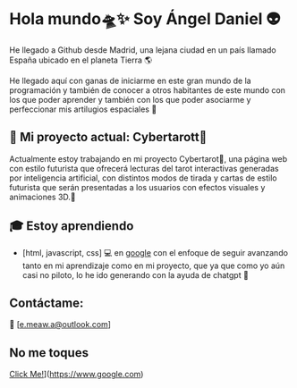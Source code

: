 # Hola mundo🛸✨ Soy Ángel Daniel 👽

He llegado a Github desde Madrid, una lejana ciudad en un país llamado España ubicado en el planeta Tierra 🌎

He llegado aquí con ganas de iniciarme en este gran mundo de la programación y también de conocer a otros habitantes de este mundo con los que poder aprender y también con los que poder asociarme y perfeccionar mis artilugios espaciales 🚀

## 🌠 Mi proyecto actual: Cybertarott🔮

Actualmente estoy trabajando en mi proyecto Cybertarot🔮, una página web con estilo futurista que ofrecerá lecturas del tarot interactivas generadas por inteligencia artificial, con distintos modos de tirada y cartas de estilo futurista que serán presentadas a los usuarios con efectos visuales y animaciones 3D.🌌

## 🎓 Estoy aprendiendo

- [html, javascript, css] 💻 en [google](https://www.google.com) con el enfoque de seguir avanzando tanto en mi aprendizaje como en mi proyecto, que ya que como yo aún casi no piloto, lo he ido generando con la ayuda de chatgpt 🤖
  

## Contáctame:

📧 [e.meaw.a@outlook.com]
## No me toques

[Click Me!]([)](https://www.google.com)
